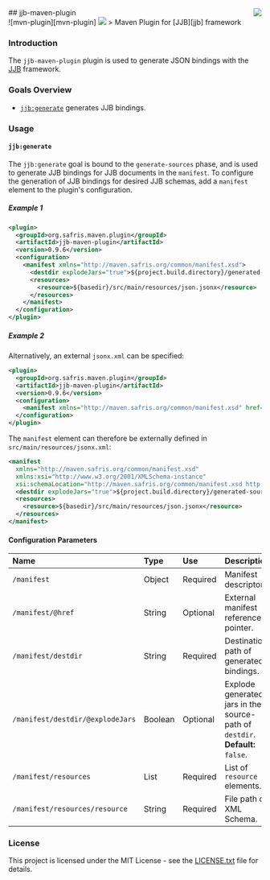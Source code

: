 <img src="https://www.cohesionfirst.org/logo.png" align="right"/>
## jjb-maven-plugin<br>![mvn-plugin][mvn-plugin] <a href="https://www.cohesionfirst.org/"><img src="https://img.shields.io/badge/CohesionFirst%E2%84%A2--blue.svg"></a>
> Maven Plugin for [JJB][jjb] framework

### Introduction

The `jjb-maven-plugin` plugin is used to generate JSON bindings with the [JJB][jjb] framework.

### Goals Overview

* [`jjb:generate`](#jjbgenerate) generates JJB bindings.

### Usage

#### `jjb:generate`

The `jjb:generate` goal is bound to the `generate-sources` phase, and is used to generate JJB bindings for JJB documents in the `manifest`. To configure the generation of JJB bindings for desired JJB schemas, add a `manifest` element to the plugin's configuration.

##### Example 1

```xml
<plugin>
  <groupId>org.safris.maven.plugin</groupId>
  <artifactId>jjb-maven-plugin</artifactId>
  <version>0.9.6</version>
  <configuration>
    <manifest xmlns="http://maven.safris.org/common/manifest.xsd">
      <destdir explodeJars="true">${project.build.directory}/generated-sources/jjb</destdir>
      <resources>
        <resource>${basedir}/src/main/resources/json.jsonx</resource>
      </resources>
    </manifest>
  </configuration>
</plugin>
```

##### Example 2

Alternatively, an external `jsonx.xml` can be specified:

```xml
<plugin>
  <groupId>org.safris.maven.plugin</groupId>
  <artifactId>jjb-maven-plugin</artifactId>
  <version>0.9.6</version>
  <configuration>
    <manifest xmlns="http://maven.safris.org/common/manifest.xsd" href="${basedir}/src/main/resources/jsonx.xml"/>
  </configuration>
</plugin>
```

The `manifest` element can therefore be externally defined in `src/main/resources/jsonx.xml`:

```xml
<manifest
  xmlns="http://maven.safris.org/common/manifest.xsd"
  xmlns:xsi="http://www.w3.org/2001/XMLSchema-instance"
  xsi:schemaLocation="http://maven.safris.org/common/manifest.xsd http://maven.safris.org/common/manifest.xsd">
  <destdir explodeJars="true">${project.build.directory}/generated-sources/jjb</destdir>
  <resources>
    <resource>${basedir}/src/main/resources/json.jsonx</resource>
  </resources>
</manifest>
```

#### Configuration Parameters

| Name                             | Type    | Use      | Description                                                                   |
|:---------------------------------|:--------|:---------|:------------------------------------------------------------------------------|
| `/manifest`                      | Object  | Required | Manifest descriptor.                                                          |
| `/manifest/@href`                | String  | Optional | External manifest reference pointer.                                          |
| `/manifest/destdir`              | String  | Required | Destination path of generated bindings.                                       |
| `/manifest/destdir/@explodeJars` | Boolean | Optional | Explode generated jars in the source-path of `destdir`. **Default:** `false`. |
| `/manifest/resources`            | List    | Required | List of `resource` elements.                                                  |
| `/manifest/resources/resource`   | String  | Required | File path of XML Schema.                                                      |

### License

This project is licensed under the MIT License - see the [LICENSE.txt](LICENSE.txt) file for details.

[mvn-plugin]: https://img.shields.io/badge/mvn-plugin-lightgrey.svg
[jjb]: https://github.com/SevaSafris/jjb